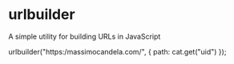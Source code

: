 # urlbuilder
A simple utility for building URLs in JavaScript


urlbuilder("https:/massimocandela.com/", {
                                path: cat.get("uid")
                            });
